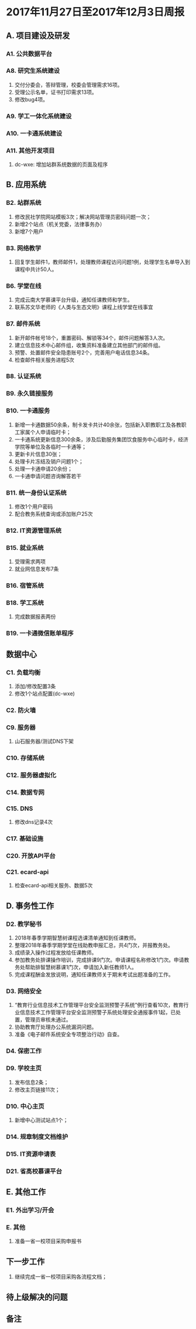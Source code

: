 # 2017年11月27日至2017年12月3日周报

## A. 项目建设及研发

### A1. 公共数据平台


### A8. 研究生系统建设

1. 交付分委会，答辩管理，校委会管理需求16项。
2. 受理公示名单，证书打印需求13项。
3. 修改bug4项。

### A9. 学工一体化系统建设

### A10. 一卡通系统建设


### A11. 其他开发项目

1. dc-wxe: 增加站群系统数据的页面及程序

## B. 应用系统
### B2. 站群系统

1. 修改民社学院网站模板3次；解决网站管理员密码问题一次；
2. 新增2个站点（机关党委，法律事务办）
3. 新增7个用户

### B3. 网络教学

1. 回复学生邮件1，教师邮件1，处理教师课程访问问题1例，处理学生名单导入到课程中共计50人。

### B6. 学堂在线

1. 完成云南大学慕课平台升级，通知任课教师和学生。
2. 联系苏文华老师的《人类与生态文明》课程上线学堂在线事宜

### B7. 邮件系统

1.  新开邮件帐号18个，重置密码、解锁等34个，邮件问题解答3人次。
2.  建立信息技术中心邮件组，收集资料准备建立其他部门的邮件组。
3. 预警、处置邮件安全隐患账号2个，完善用户电话信息34条。
4. 检查邮件相关服务进程5次
### B8. 认证系统

### B9. 永久链接服务

### B10. 一卡通服务

1. 新增一卡通数据50余条，制卡发卡共计40余张，包括新入职教职工及各教职工家属个人申请临时卡；
2. 一卡通系统更新信息300余条，涉及后勤服务集团饮食服务中心临时卡，经济学院等单位及各临时一卡通等；
3. 更新卡片信息30张；
4. 处理卡片冻结及销户问题1个；
5. 处理一卡通申请20余份；
6. 一卡通申请问题咨询解答若干

### B11. 统一身份认证系统

1. 修改1个用户密码
2. 配合教务系统查询或添加账户25次

### B12. IT资源管理系统


### B15. 就业系统

1. 受理需求两项
2. 就业网信息发布7条

### B16. 宿管系统

### B18. 学工系统

1. 完成数据报表两份

### B19. 一卡通微信账单程序



## 数据中心

### C1. 负载均衡

1. 添加/修改配置3条
2. 修改1个站点配置(dc-wxe)

### C2. 防火墙

### C9. 服务器

1. 山石服务器/测试DNS下架


### C10. 存储系统


### C12. 服务器虚拟化


### C14. 数据专网


### C15. DNS

1. 修改dns记录4次

### C17. 基础设施


### C20. 开放API平台


### C21. ecard-api

1. 检查ecard-api相关服务、数据5次

## D. 事务性工作

### D2. 教学秘书

1. 2018年春季学期智慧树课程选课清单通知到任课教师。
2. 整理2018年春季学期学堂在线助教申报汇总，共4门次，并报教务处。
3. 成绩录入操作过程发放给任课教师。
4. 参加教务处排课操作培训，完成排课9门次。申请课程名称修改1门次。申请教务处帮助排智慧树慕课1门次，申请加入新任教师1人。
5. 完成课程酬金发放说明，通知任课教师关于期末考试出题准备的工作。

### D3. 网络安全

1.  “教育行业信息技术工作管理平台安全监测预警子系统”例行查看10次，教育行业信息技术工作管理平台安全监测预警子系统处理安全通报事件1起，已处置，管理员审核未通过。
2. 协助教育厅处理办公系统漏洞问题。
3. 准备《电子邮件系统安全专项整治行动》自查。

### D4. 保密工作


### D9. 学校主页

1. 发布信息2条；
2. 修改主页链接11次；

### D10. 中心主页

1. 新增中心测试站点1个；

### D14. 规章制度文档维护


### D15. IT资源申请表


### D21. 省高校慕课平台


## E. 其他工作

### E1. 外出学习/开会

### E. 其他

1. 准备一省一校项目采购申报书

## 下一步工作

1. 继续完成一省一校项目采购各流程文档；

## 待上级解决的问题

## 备注
